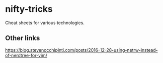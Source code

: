 # nifty-tricks

Cheat sheets for various technologies.

## Other links
https://blog.stevenocchipinti.com/posts/2016-12-28-using-netrw-instead-of-nerdtree-for-vim/

